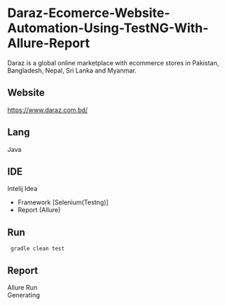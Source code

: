 # Daraz-Ecomerce-Website-Automation-Using-TestNG-With-Allure-Report
Daraz is a global online marketplace with ecommerce stores in Pakistan, Bangladesh, Nepal, Sri Lanka and Myanmar.
## Website
https://www.daraz.com.bd/
## Lang
Java
## IDE 
Intelij Idea
- Framework [Selenium(Testng)]
- Report (Allure)

## Run
````
 gradle clean test 

````
## Report
Allure Run <br>
Generating 
